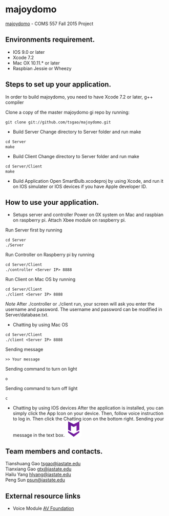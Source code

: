 # majoydomo
[majoydomo](https://github.com/tsgao/majoydomo) - COMS 557 Fall 2015 Project

Environments requirement.
-------------------------
- IOS 9.0 or later
- Xcode 7.2
- Mac OX 10.11.* or later
- Raspbian Jessie or Wheezy

Steps to set up your application.
---------------------------------
In order to build majoydomo, you need to have Xcode 7.2 or later, g++ compiler

Clone a copy of the master majoydomo gi repo by running:
```
git clone git://github.com/tsgao/majoydomo.git
```

- Build Server
Change directory to Server folder and run make

```
cd Server
make
```

- Build Client
Change directory to Server folder and run make
```
cd Server/Client
make
```

- Build Application
Open SmartBulb.xcodeproj by using Xcode, and run it on IOS simulater or IOS devices if you have Apple developer ID. 




How to use your application.
----------------------------
- Setups server and controller
Power on 0X system on Mac and raspbian on raspberry pi. Attach Xbee module on raspberry pi.

Run Server first by running
```
cd Server
./Server
```

Run Controller on Raspberry pi by running
```
cd Server/Client
./controller <Server IP> 8888
```

Run Client on Mac OS by running
```
cd Server/Client
./client <Server IP> 8888
```
*Note* After ./controller or ./client run, your screen will ask you enter the username and password. The username and password can be modified in Server/database.txt.

- Chatting by using Mac OS
```
cd Server/Client
./client <Server IP> 8888
```
Sending message
```
>> Your message
```
Sending command to turn on light
```
o
```
Sending command to turn off light
```
c
```

- Chatting by using IOS devices
After the application is installed, you can simply click the App Icon on your device. Then, follow voice instruction to log in. Then click the Chatting icon on the bottom right. Sending your message in the text box.
![alt text](https://github.com/adam-p/markdown-here/raw/master/src/common/images/icon48.png "How to use app")

Team members and contacts.
--------------------------
Tianshuang Gao <a href="mailto:tsgao@iastate.edu">tsgao@iastate.edu</a> </br>
Tianxiang Gao <a href="mailto:gtx@iastate.edu">gtx@iastate.edu</a> </br>
Hailu Yang <a href="mailto:hlyang@iastate.edu">hlyang@iastate.edu</a> </br>
Peng Sun <a href="mailto:psun@iastate.edu">psun@iastate.edu</a> 


External resource links
-----------------------
- Voice Module
<a href="https://developer.apple.com/av-foundation/">AV Foundation</a>

